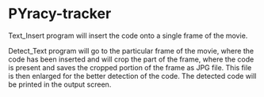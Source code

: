 # PYracy-tracker
Text_Insert program will insert the code onto a single frame of the movie.

Detect_Text program will go to the particular frame of the movie, where the code has been inserted and will crop the part of the frame, where the code is present and saves the cropped portion of the frame as JPG file. This file is then enlarged for the better detection of the code. The detected code will be printed in the output screen.
